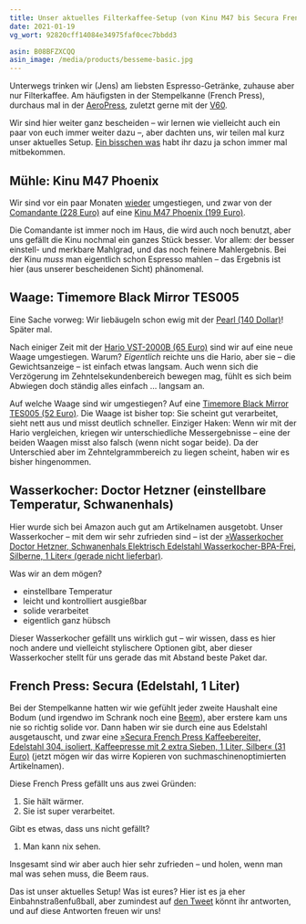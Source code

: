 ```yaml
---
title: Unser aktuelles Filterkaffee-Setup (von Kinu M47 bis Secura French Press)
date: 2021-01-19
vg_wort: 92820cff14084e34975faf0cec7bbdd3

asin: B08BFZXCQQ
asin_image: /media/products/besseme-basic.jpg
---
```


Unterwegs trinken wir (Jens) am liebsten Espresso-Getränke, zuhause aber nur Filterkaffee. Am häufigsten in der Stempelkanne (French Press), durchaus mal in der [AeroPress](https://aeropress.com/), zuletzt gerne mit der [V60](https://global.hario.com/sp_v60series.html).

Wir sind hier weiter ganz bescheiden – wir lernen wie vielleicht auch ein paar von euch immer weiter dazu –, aber dachten uns, wir teilen mal kurz unser aktuelles Setup. [Ein bisschen was](/schnack/) habt ihr dazu ja schon immer mal mitbekommen.

## Mühle: Kinu M47 Phoenix

Wir sind vor ein paar Monaten [wieder](/schnack/comandante-c40-mk3-nitro-blade/) umgestiegen, und zwar von der [Comandante (228 Euro)](https://comandantegrinder.com/) auf eine [Kinu M47 Phoenix (199 Euro)](https://kinugrinders.com/product/m47-phoenix/).

Die Comandante ist immer noch im Haus, die wird auch noch benutzt, aber uns gefällt die Kinu nochmal ein ganzes Stück besser. Vor allem: der besser einstell- und merkbare Mahlgrad, und das noch feinere Mahlergebnis. Bei der Kinu _muss_ man eigentlich schon Espresso mahlen – das Ergebnis ist hier (aus unserer bescheidenen Sicht) phänomenal.

## Waage: Timemore Black Mirror TES005

Eine Sache vorweg: Wir liebäugeln schon ewig mit der [Pearl (140 Dollar)](https://acaia.co/products/pearl)! Später mal.

Nach einiger Zeit mit der [Hario VST-2000B (65 Euro)](https://www.amazon.de/dp/B009GPJMOU/?tag=hhk-21) sind wir auf eine neue Waage umgestiegen. Warum? _Eigentlich_ reichte uns die Hario, aber sie – die Gewichtsanzeige – ist einfach etwas langsam. Auch wenn sich die Verzögerung im Zehntelsekundenbereich bewegen mag, fühlt es sich beim Abwiegen doch ständig alles einfach … langsam an.

Auf welche Waage sind wir umgestiegen? Auf eine [Timemore Black Mirror TES005 (52 Euro)](https://www.amazon.de/gp/product/B08BFZXCQQ/?tag=hhk-21). Die Waage ist bisher top: Sie scheint gut verarbeitet, sieht nett aus und misst deutlich schneller. Einziger Haken: Wenn wir mit der Hario vergleichen, kriegen wir unterschiedliche Messergebnisse – eine der beiden Waagen misst also falsch (wenn nicht sogar beide). Da der Unterschied aber im Zehntelgrammbereich zu liegen scheint, haben wir es bisher hingenommen.

## Wasserkocher: Doctor Hetzner (einstellbare Temperatur, Schwanenhals)

Hier wurde sich bei Amazon auch gut am Artikelnamen ausgetobt. Unser Wasserkocher – mit dem wir sehr zufrieden sind – ist der [»Wasserkocher Doctor Hetzner, Schwanenhals Elektrisch Edelstahl Wasserkocher-BPA-Frei, Silberne, 1 Liter« (gerade nicht lieferbar)](https://www.amazon.de/dp/B075GRG92Y/?tag=hhk-21).

Was wir an dem mögen?

* einstellbare Temperatur
* leicht und kontrolliert ausgießbar
* solide verarbeitet
* eigentlich ganz hübsch

Dieser Wasserkocher gefällt uns wirklich gut – wir wissen, dass es hier noch andere und vielleicht stylischere Optionen gibt, aber dieser Wasserkocher stellt für uns gerade das mit Abstand beste Paket dar.

## French Press: Secura (Edelstahl, 1 Liter)

Bei der Stempelkanne hatten wir wie gefühlt jeder zweite Haushalt eine Bodum (und irgendwo im Schrank noch eine [Beem](https://www.amazon.de/dp/B07SZFFQJH/?tag=hhk-21)), aber erstere kam uns nie so richtig solide vor. Dann haben wir sie durch eine aus Edelstahl ausgetauscht, und zwar eine [»Secura French Press Kaffeebereiter, Edelstahl 304, isoliert, Kaffeepresse mit 2 extra Sieben, 1 Liter, Silber« (31 Euro)](https://www.amazon.de/gp/product/B00JE36GLQ/?tag=hhk-21) (jetzt mögen wir das wirre Kopieren von suchmaschinen&shy;optimierten Artikelnamen).

Diese French Press gefällt uns aus zwei Gründen:

1. Sie hält wärmer.
1. Sie ist super verarbeitet.

Gibt es etwas, dass uns nicht gefällt?

1. Man kann nix sehen.

Insgesamt sind wir aber auch hier sehr zufrieden – und holen, wenn man mal was sehen muss, die Beem raus.

Das ist unser aktuelles Setup! Was ist eures? Hier ist es ja eher Einbahnstraßenfußball, aber zumindest auf [den Tweet](https://twitter.com/hhkaffeecom/status/1351582969195061248) könnt ihr antworten, und auf diese Antworten freuen wir uns!